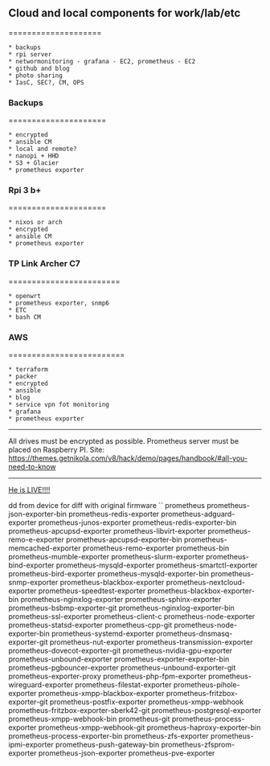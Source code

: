 ## Cloud and local components for work/lab/etc
====================

    * backups
    * rpi server
    * networmonitoring - grafana - EC2, prometheus - EC2
    * github and blog
    * photo sharing
    * IasC, SEC?, CM, OPS

### Backups
=====================

    * encrypted
    * ansible CM
    * local and remote?
    * nanopi + HHD
    * S3 + Glacier
    * prometheus exporter

### Rpi 3 b+
=====================

    * nixos or arch
    * encrypted
    * ansible CM
    * prometheus exporter

### TP Link Archer C7
========================

    * openwrt
    * prometheus exporter, snmp6
    * ETC
    * bash CM

### AWS
=========================

    * terraform
    * packer
    * encrypted
    * ansible
    * blog
    * service vpn fot monitoring
    * grafana
    * prometheus exporter

___________

All drives must be encrypted as possible.
Prometheus server must be placed on Raspberry PI.
Site: https://themes.getnikola.com/v8/hack/demo/pages/handbook/#all-you-need-to-know

_____________
[He is LIVE!!!!](https://photos.app.goo.gl/L8TDwDuh3dGLK6V56)

dd from device for diff with original firmware
``
prometheus                                prometheus-json-exporter-bin              prometheus-redis-exporter
prometheus-adguard-exporter               prometheus-junos-exporter                 prometheus-redis-exporter-bin
prometheus-apcupsd-exporter               prometheus-libvirt-exporter               prometheus-remo-e-exporter
prometheus-apcupsd-exporter-bin           prometheus-memcached-exporter             prometheus-remo-exporter
prometheus-bin                            prometheus-mumble-exporter                prometheus-slurm-exporter
prometheus-bind-exporter                  prometheus-mysqld-exporter                prometheus-smartctl-exporter
prometheus-bird-exporter                  prometheus-mysqld-exporter-bin            prometheus-snmp-exporter
prometheus-blackbox-exporter              prometheus-nextcloud-exporter             prometheus-speedtest-exporter
prometheus-blackbox-exporter-bin          prometheus-nginxlog-exporter              prometheus-sphinx-exporter
prometheus-bsbmp-exporter-git             prometheus-nginxlog-exporter-bin          prometheus-ssl-exporter
prometheus-client-c                       prometheus-node-exporter                  prometheus-statsd-exporter
prometheus-cpp-git                        prometheus-node-exporter-bin              prometheus-systemd-exporter
prometheus-dnsmasq-exporter-git           prometheus-nut-exporter                   prometheus-transmission-exporter
prometheus-dovecot-exporter-git           prometheus-nvidia-gpu-exporter            prometheus-unbound-exporter
prometheus-exporter-exporter-bin          prometheus-pgbouncer-exporter             prometheus-unbound-exporter-git
prometheus-exporter-proxy                 prometheus-php-fpm-exporter               prometheus-wireguard-exporter
prometheus-filestat-exporter              prometheus-pihole-exporter                prometheus-xmpp-blackbox-exporter
prometheus-fritzbox-exporter-git          prometheus-postfix-exporter               prometheus-xmpp-webhook
prometheus-fritzbox-exporter-sberk42-git  prometheus-postgresql-exporter            prometheus-xmpp-webhook-bin
prometheus-git                            prometheus-process-exporter               prometheus-xmpp-webhook-git
prometheus-haproxy-exporter-bin           prometheus-process-exporter-bin           prometheus-zfs-exporter
prometheus-ipmi-exporter                  prometheus-push-gateway-bin               prometheus-zfsprom-exporter
prometheus-json-exporter                  prometheus-pve-exporter                   

